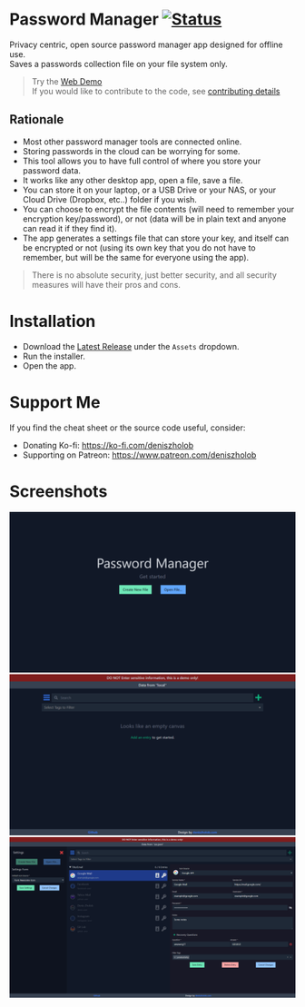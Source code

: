 # Password Manager [![Status](https://github.com/deniszholob/password-manager/actions/workflows/main.yml/badge.svg)](https://github.com/deniszholob/password-manager/actions/workflows/main.yml)
Privacy centric, open source password manager app designed for offline use. <br>
Saves a passwords collection file on your file system only.

> Try the [Web Demo](https://deniszholob.github.io/password-manager/)<br>
> If you would like to contribute to the code, see [contributing details](CONTRIBUTING.md)


## Rationale
* Most other password manager tools are connected online.
* Storing passwords in the cloud can be worrying for some.
* This tool allows you to have full control of where you store your password data.
* It works like any other desktop app, open a file, save a file.
* You can store it on your laptop, or a USB Drive or your NAS, or your Cloud Drive (Dropbox, etc..) folder if you wish.
* You can choose to encrypt the file contents (will need to remember your encryption key/password), or not (data will be in plain text and anyone can read it if they find it).
* The app generates a settings file that can store your key, and itself can be encrypted or not (using its own key that you do not have to remember, but will be the same for everyone using the app).
> There is no absolute security, just better security, and all security measures will have their pros and cons.



# Installation
* Download the [Latest Release](https://github.com/deniszholob/password-manager/releases/latest) under the `Assets` dropdown.
* Run the installer.
* Open the app.



# Support Me
If you find the cheat sheet or the source code useful, consider:

* Donating Ko-fi: https://ko-fi.com/deniszholob
* Supporting on Patreon: https://www.patreon.com/deniszholob



# Screenshots
![Password Manager Landing](screenshots/password-manager-landing.png)
![Password Manager New](screenshots/password-manager-new.png)
![Password Manager Edit](screenshots/password-manager-edit.png)

